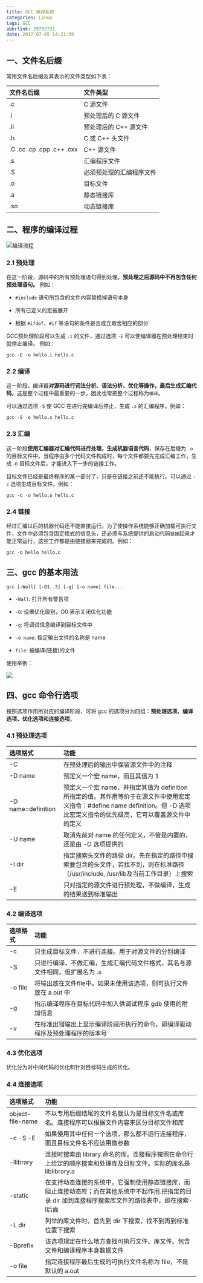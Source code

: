```yaml
---
title: GCC 编译系统
categories: Linux
tags: GCC
abbrlink: 29703731
date: 2017-07-05 14:21:59
---
```


## 一、文件名后缀

常用文件名后缀及其表示的文件类型如下表：

文件名后缀 | 文件类型
:----|:------
.c | C 源文件
.i | 预处理后的 C 源文件
.ii | 预处理后的 C++ 源文件
.h | C 或 C++ 头文件
.C    .cc   .cp   .cpp  .c++  .cxx| C++ 源文件
.s | 汇编程序文件
.S | 必须预处理的汇编程序文件
.o | 目标文件 
.a | 静态链接库
.so | 动态链接库 

## 二、程序的编译过程

![编译流程](https://cdn.jsdelivr.net/gh/jitwxs/cdn/blog/posts/201707/20170705135553918.png)

### 2.1 预处理

在这一阶段，源码中的所有预处理语句得到处理。**预处理之后源码中不再包含任何预处理语句。** 例如：

 - `#include` 语句所包含的文件内容替换掉语句本身

 - 所有已定义的宏被展开

 - 根据 `#ifdef`、`#if` 等语句的条件是否成立取舍相应的部分

 GCC预处理阶段可以生成 `.i` 的文件，通过选项 `-E` 可以使编译器在预处理结束时就停止编译。 例如：

```shell
gcc -E -o hello.i hello.c     
```

### 2.2 编译

这一阶段，编译器**对源码进行词法分析、语法分析、优化等操作，最后生成汇编代码**。这是整个过程中最重要的一步，因此也常把整个过程称为`编译`。

可以通过选项 `-S` 使 GCC 在进行完编译后停止，生成 `.s` 的汇编程序。例如：

```shell
gcc -S -o hello.s hello.c     
```

### 2.3  汇编

这一阶段**使用汇编器对汇编代码进行处理，生成机器语言代码**，保存在后缀为 `.o` 的目标文件中。当程序由多个代码文件构成时，每个文件都要先完成汇编工作，生成 .o 目标文件后，才能进入下一步的链接工作。

目标文件已经是最终程序的某一部分了，只是在链接之前还不能执行。可以通过 `-c` 选项生成目标文件。例如：
				
```shell
gcc -c -o hello.o hello.c    
```

### 2.4 链接

经过汇编以后的机器代码还不能直接运行。为了使操作系统能够正确加载可执行文件，文件中必须包含固定格式的信息头，还必须与系统提供的启动代码`链接`起来才能正常运行，这些工作都是由链接器来完成的。例如：

```shell
gcc -o hello hello.c     
```

## 三、gcc 的基本用法

```shell
gcc [-Wall] [-O1..3] [-g] [-o name] file...
```

 - `-Wall`: 打开所有警告项

 - `-O`: 设置优化级别，O0 表示关闭优化功能

 - `-g`: 将调试信息编译到目标文件中
 
 - `-o name`: 指定输出文件的名称是 name

 - `file`: 被编译(链接)的文件

使用举例： 
   
![](https://cdn.jsdelivr.net/gh/jitwxs/cdn/blog/posts/201707/20170705140416364.png)

## 四、gcc 命令行选项

按照选项作用所对应的编译阶段，可将 gcc 的选项分为四组：**预处理选项、编译选项、优化选项和连接选项**。

### 4.1 预处理选项

选项格式 | 功能
:----|:------
-C | 在预处理后的输出中保留源文件中的注释
-D name | 预定义一个宏 name，而且其值为 1
-D name=definition | 预定义一个宏 name，并指定其值为 definition 所指定的值。其作用等价于在源文件中使用宏定义指令：#define name definition。但 -D 选项比宏定义指令的优先级高，它可以覆盖源文件中的定义
-U name | 取消先前对 name 的任何定义，不管是内置的，还是由 -D 选项提供的
-I dir | 指定搜索头文件的路径 dir。先在指定的路径中搜索要包含的头文件，若找不到，则在标准路径（/usr/include, /usr/lib及当前工作目录）上搜索
-E | 只对指定的源文件进行预处理，不做编译，生成的结果送到标准输出

### 4.2 编译选项

选项格式 | 功能
:----|:------
-c | 只生成目标文件，不进行连接。用于对源文件的分别编译
-S | 只进行编译，不做汇编，生成汇编代码文件格式，其名与源文件相同，但扩展名为 .s
-o file | 将输出放在文件file中。如果未使用该选项，则可执行文件放在 a.out 中
-g | 指示编译程序在目标代码中加入供调试程序 gdb 使用的附加信息
-v | 在标准出错输出上显示编译阶段所执行的命令，即编译驱动程序及预处理程序的版本号

### 4.3 优化选项

优化分为对中间代码的优化和针对目标码生成的优化。

### 4.4 连接选项

选项格式 | 功能
:----|:------
object-file-name| 不以专用后缀结尾的文件名就认为是目标文件名或库名。连接程序可以根据文件内容来区分目标文件和库
-c   -S    -E| 如果使用其中任何一个选项，那么都不运行连接程序，而且目标文件名不应该用做参数
-llibrary| 连接时搜索由 library 命名的库。连接程序按照在命令行上给定的顺序搜索和处理库及目标文件。实际的库名是 liblibrary.a 
-static| 在支持动态连接的系统中，它强制使用静态链接库，而阻止连接动态库；而在其他系统中不起作用.把指定的目录 dir 加到连接程序搜索库文件的路径表中，即在搜索-l后面
-L dir| 列举的库文件时，首先到 dir 下搜索，找不到再到标准位置下搜索
-Bprefix| 该选项规定在什么地方查找可执行文件、库文件、包含文件和编译程序本身数据文件
-o file | 指定连接程序最后生成的可执行文件名称为 file，不是默认的 a.out
